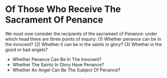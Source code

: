 # Of Those Who Receive The Sacrament Of Penance

We must now consider the recipients of the sacrament of Penance: under which head there are three points of inquiry:
(1) Whether penance can be in the innocent?
(2) Whether it can be in the saints in glory?
(3) Whether in the good or bad angels?

* Whether Penance Can Be In The Innocent?
* Whether The Saints In Glory Have Penance?
* Whether An Angel Can Be The Subject Of Penance?